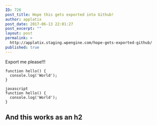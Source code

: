 ```yaml
---
ID: 726
post_title: Hope this gets exported into Github!
author: applatix
post_date: 2017-06-13 22:01:27
post_excerpt: ""
layout: post
permalink: >
  http://applatix.staging.wpengine.com/hope-gets-exported-github/
published: true
---
```

<p>Export me please!!!</p>

```
function hello() {
  console.log('World');
}
```

<p><code>javascript
function hello() {
  console.log('World');
}</code></p>

<h2>And this works as an h2</h2>